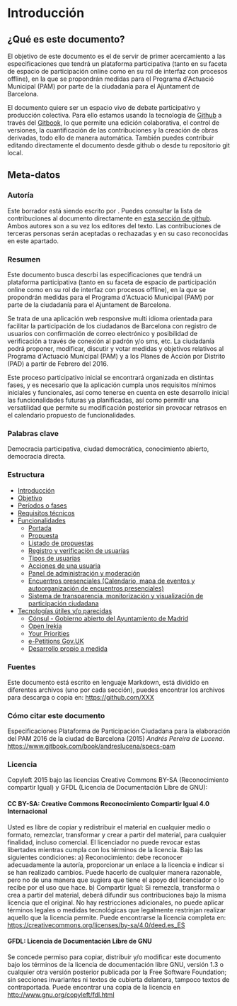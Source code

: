 
# Introducción

## ¿Qué es este documento?
El objetivo de este documento es el de servir de primer acercamiento a las especificaciones que tendrá un plataforma participativa (tanto en su faceta de espacio de participación online como en su rol de interfaz con procesos offline), en la que se propondrán medidas para el Programa d'Actuació Municipal (PAM) por parte de la ciudadanía para el Ajuntament de Barcelona. 

El documento quiere ser un espacio vivo de debate participativo y producción colectiva. Para ello estamos usando la tecnología de [Github](http://github.com) a través del [Gitbook](http://gitbook.com), lo que permite una edición colaborativa, el control de versiones, la cuantificación de las contribuciones y la creación de obras derivadas, todo ello de manera automática. También puedes contribuir editando directamente el documento desde github o desde tu repositorio git local.

## Meta-datos 

### Autoría

Este borrador está siendo escrito por . Puedes consultar la lista de contribuciones al documento directamente en [esta sección de github](https://github.com/XXX/graphs/contributors). Ambos autores son a su vez los editores del texto. Las contribuciones de terceras personas serán aceptadas o rechazadas y en su caso reconocidas en este apartado.

### Resumen  
Este documento busca descrbi las especificaciones que tendrá un plataforma participativa (tanto en su faceta de espacio de participación online como en su rol de interfaz con procesos offline), en la que se propondrán medidas para el Programa d'Actuació Municipal (PAM) por parte de la ciudadanía para el Ajuntament de Barcelona. 


Se trata de una aplicación web responsive multi idioma orientada para facilitar la participación de los ciudadanos de Barcelona con registro de usuarios con confirmación de correo electrónico y posibilidad de verificación a través de conexión al padrón y/o sms, etc. La ciudadanía podrá proponer, modificar, discutir y votar medidas y objetivos relativos al Programa d'Actuació Municipal (PAM) y a los Planes de Acción por Distrito (PAD) a partir de Febrero del 2016. 

Este proceso participativo inicial se encontrará organizada en distintas fases, y es necesario que la aplicación cumpla unos requisitos mínimos iniciales y funcionales, así como tenerse en cuenta en este desarrollo inicial las funcionalidades futuras ya planificadas, así como permitir una versatilidad que permite su modificación posterior sin provocar retrasos en el calendario propuesto de funcionalidades.


### Palabras clave

Democracia participativa, ciudad democrática, conocimiento abierto, democracia directa.


### Estructura

* [Introducción](README.md)
* [Objetivo](objetivo.md)
* [Períodos o fases](fases.md)
* [Requisitos técnicos](requisitos.md)
* [Funcionalidades](funcionalidades.md)
   * [Portada](funcionalidades/portada.md)
   * [Propuesta](funcionalidades/propuesta.md)
   * [Listado de propuestas](funcionalidades/listado.md)
   * [Registro y verificaciòn de usuarias](funcionalidades/usuarias-registro.md)
   * [Tipos de usuarias](funcionalidades/usuarias-tipos.md)
   * [Acciones de una usuaria](funcionalidades/usuarias-acciones.md)
   * [Panel de administración y moderación](funcionalidades/admin.md)
   * [Encuentros presenciales (Calendario, mapa de eventos y autoorganización de encuentros presenciales)](funcionalidades/calendario.md)
   * [Sistema de transparencia, monitorización y visualización de participación ciudadana](funcionalidades/transparencia.md)
* [Tecnologías útiles y/o parecidas](tecnologias.md)
   * [Cónsul - Gobierno abierto del Ayuntamiento de Madrid](tecnologias/consul.md)
   * [Open Irekia](tecnologias/open-irekia.md)
   * [Your Priorities](tecnologias/your-priorities.md)
   * [e-Petitions Gov.UK](tecnologias/e-petitions.md)
   * [Desarrollo propio a medida](tecnologias/development.md)


### Fuentes 

Este documento está escrito en lenguaje Markdown, está dividido en diferentes archivos (uno por cada sección), puedes encontrar los archivos para descarga o copia en:  https://github.com/XXX

### Cómo citar este documento

Especificaciones Plataforma de Participación Ciudadana para la elaboración del PAM 2016 de la ciudad de Barcelona (2015) *Andrés Pereira de Lucena*. https://www.gitbook.com/book/andreslucena/specs-pam

### Licencia

Copyleft 2015 bajo las licencias Creative Commons BY-SA (Reconocimiento compartir Igual) y GFDL (Licencia de Documentación Libre de GNU):

#### CC BY-SA: Creative Commons Reconocimiento Compartir Igual 4.0 Internacional 
Usted es libre de copiar y redistribuir el material en cualquier medio o formato, remezclar, transformar y crear a partir del material, para cualquier finalidad, incluso comercial. El licenciador no puede revocar estas libertades mientras cumpla con los términos de la licencia. Bajo las siguientes condiciones: a) Reconocimiento: debe reconocer adecuadamente la autoría, proporcionar un enlace a la licencia e indicar si se han realizado cambios. Puede hacerlo de cualquier manera razonable, pero no de una manera que sugiera que tiene el apoyo del licenciador o lo recibe por el uso que hace. b) Compartir Igual: Si remezcla, transforma o crea a partir del material, deberá difundir sus contribuciones bajo la misma licencia que el original. No hay restricciones adicionales, no puede aplicar términos legales o medidas tecnológicas que legalmente restrinjan realizar aquello que la licencia permite. Puede encontrarse la licencia completa en: https://creativecommons.org/licenses/by-sa/4.0/deed.es_ES

#### GFDL: Licencia de Documentación Libre de GNU 
Se concede permiso para copiar, distribuir y/o modificar este documento bajo los términos de la licencia de documentación libre GNU, versión 1.3 o cualquier otra versión posterior publicada por la Free Software Foundation; sin secciones invariantes ni textos de cubierta delantera, tampoco textos de contraportada. Puede encontrar una copia de la licencia en http://www.gnu.org/copyleft/fdl.html
